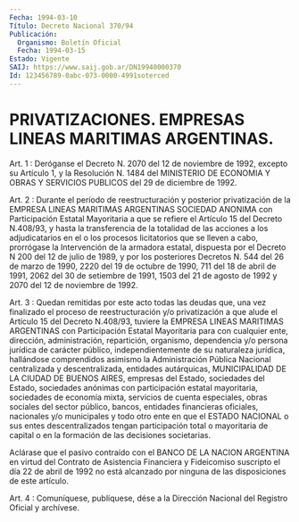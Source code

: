 ```yaml
---
Fecha: 1994-03-10
Título: Decreto Nacional 370/94
Publicación:
  Organismo: Boletín Oficial
  Fecha: 1994-03-15
Estado: Vigente
SAIJ: https://www.saij.gob.ar/DN19940000370
Id: 123456789-0abc-073-0000-4991soterced
---
```

# PRIVATIZACIONES. EMPRESAS LINEAS MARITIMAS ARGENTINAS.

<a id="1"></a>
Art.  1  : Deróganse el Decreto N. 2070 del 12 de noviembre de 1992,  excepto  su   Artículo  1,  y  la  Resolución  N.  1484  del MINISTERIO DE ECONOMIA  Y  OBRAS  Y  SERVICIOS  PUBLICOS  del 29 de diciembre de 1992.

<a id="2"></a>
Art.  2  :  Durante el período de reestructuración y posterior privatización de la  EMPRESA  LINEAS  MARITIMAS ARGENTINAS SOCIEDAD ANONIMA con Participación Estatal Mayoritaria  a  que se refiere el Artículo  15 del Decreto N.408/93, y hasta la transferencia  de  la totalidad de  las  acciones  a  los  adjudicatarios  en  el  o  los procesos    licitatorios  que  se  lleven  a  cabo,  prorrógase  la Intervención  de  la  armadora  estatal, dispuesta por el Decreto N 200 del 12 de julio de 1989, y por  los posteriores Decretos N. 544 del 26 de marzo de 1990, 2220 del 19  de  octubre  de 1990, 711 del 18 de abril de 1991, 2062 del 30 de setiembre de 1991,  1503 del 21 de agosto de 1992 y 2070 del 12 de noviembre de 1992.

<a id="3"></a>
Art.  3 : Quedan remitidas por este acto todas las deudas que, una vez finalizado el proceso de reestructuración y/o privatización  a  que  alude  el  Artículo 15 del Decreto N.408/93, tuviere la EMPRESA LINEAS MARITIMAS  ARGENTINAS  con  Participación Estatal Mayoritaria para con cualquier ente, dirección, administración,  repartición,  organismo,  dependencia y/o  persona jurídica de carácter público, independientemente  de  su naturaleza jurídica,    hallándose  comprendidos  asimismo  la  Administración Pública  Nacional    centralizada    y  descentralizada,  entidades autárquicas, MUNICIPALIDAD DE LA CIUDAD  DE  BUENOS AIRES, empresas del  Estado,  sociedades  del  Estado,  sociedades    anónimas  con participación  estatal  mayoritaria, sociedades de economía  mixta, servicios de cuenta especiales,  obras sociales del sector público, bancos, entidades financieras oficiales, nacionales y/o municipales y todo otro ente en que  el ESTADO NACIONAL o sus entes descentralizados  tengan  participación   total  o  mayoritaria  de capital  o  en  la  formación  de  las decisiones  societarias.

Aclárase  que  el  pasivo contraído con  el  BANCO  DE  LA  NACION ARGENTINA  en  virtud  del  Contrato  de  Asistencia  Financiera  y Fideicomiso suscripto el  día 22 de abril de 1992 no está alcanzado por ninguna de las disposiciones de este artículo.

<a id="4"></a>
Art. 4 : Comuníquese, publíquese, dése a la Dirección Nacional del Registro Oficial y archívese.
